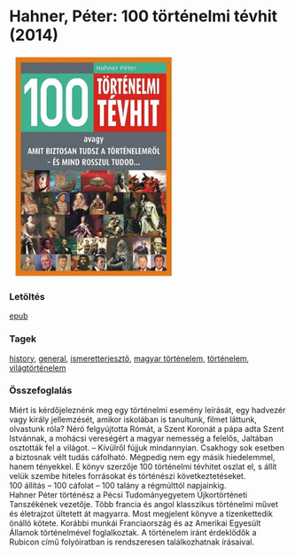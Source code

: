 # <a name="id_512">Hahner, Péter: 100 történelmi tévhit (2014)</a>
<img src="https://github.com/BercziSandor/calibre_lib/raw/main/libs/main/Hahner%2C%20Peter/100%20tortenelmi%20tevhit%20%28512%29/cover.jpg" alt="cover" width="300"/>

### Letöltés
[epub](https://github.com/BercziSandor/calibre_lib/raw/main/libs/main/Hahner%2C%20Peter/100%20tortenelmi%20tevhit%20%28512%29/100%20tortenelmi%20tevhit%20-%20Hahner%2C%20Peter.epub)

### Tagek
[history](https://github.com/berczisandor/calibre_lib/libs/main/blob/main/_tags/history.md), [general](https://github.com/berczisandor/calibre_lib/libs/main/blob/main/_tags/general.md), [ismeretterjesztő](https://github.com/berczisandor/calibre_lib/libs/main/blob/main/_tags/ismeretterjeszt%c5%91.md), [magyar történelem](https://github.com/berczisandor/calibre_lib/libs/main/blob/main/_tags/magyar%20t%c3%b6rt%c3%a9nelem.md), [történelem](https://github.com/berczisandor/calibre_lib/libs/main/blob/main/_tags/t%c3%b6rt%c3%a9nelem.md), [világtörténelem](https://github.com/berczisandor/calibre_lib/libs/main/blob/main/_tags/vil%c3%a1gt%c3%b6rt%c3%a9nelem.md)

### Összefoglalás
<div>
<p>Miért ​is kérdőjeleznénk meg egy történelmi esemény leírását, egy hadvezér vagy király jellemzését, amikor iskolában is tanultunk, filmet láttunk, olvastunk róla? Néró felgyújtotta Rómát, a Szent Koronát a pápa adta Szent Istvánnak, a mohácsi vereségért a magyar nemesség a felelős, Jaltában osztották fel a világot. – Kívülről fújjuk mindannyian. Csakhogy sok esetben a biztosnak vélt tudás cáfolható. Mégpedig nem egy másik hiedelemmel, hanem tényekkel. E könyv szerzője 100 történelmi tévhitet oszlat el, s állít velük szembe hiteles forrásokat és történészi következtetéseket.<br>100 állítás – 100 cáfolat – 100 talány a régmúlttól napjainkig.<br>Hahner Péter történész a Pécsi Tudományegyetem Újkortörténeti Tanszékének vezetője. Több francia és angol klasszikus történelmi művet és életrajzot ültetett át magyarra. Most megjelent könyve a tizenkettedik önálló kötete. Korábbi munkái Franciaország és az Amerikai Egyesült Államok történelmével foglalkoztak. A történelem iránt érdeklődők a Rubicon című folyóiratban is rendszeresen találkozhatnak írásaival.</p></div>


